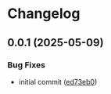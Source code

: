 # Changelog

## 0.0.1 (2025-05-09)


### Bug Fixes

* initial commit ([ed73eb0](https://github.com/sanity-io/sanity-sveltekit/commit/ed73eb0e96e4695d033372014c020a29ebd3bed9))
